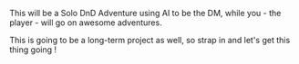 This will be a Solo DnD Adventure using AI to be the DM, while you - the player - will go on awesome adventures. 

This is going to be a long-term project as well, so strap in and let's get this thing going !
